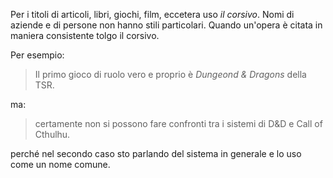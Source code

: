 Per i titoli di articoli, libri, giochi, film, eccetera uso _il corsivo_.
Nomi di aziende e di persone non hanno stili particolari.
Quando un'opera è citata in maniera consistente tolgo il corsivo.

Per esempio:

> Il primo gioco di ruolo vero e proprio è _Dungeond & Dragons_ della TSR.

ma:

> certamente non si possono fare confronti tra i sistemi di D&D e Call of Cthulhu.

perché nel secondo caso sto parlando del sistema in generale e lo uso come un nome comune.

